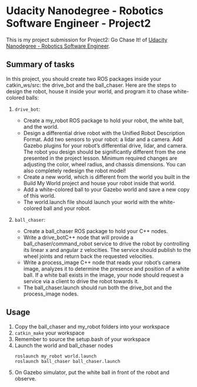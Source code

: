 # Udacity Nanodegree - Robotics Software Engineer - Project2

This is my project submission for Project2: Go Chase It! of [Udacity Nanodegree - Robotics Software Engineer](https://www.udacity.com/course/robotics-software-engineer--nd209?irclickid=U9u1PgV1xxyIROOV3m3wlTMuUkD0yqTMORvH3A0&irgwc=1&utm_source=affiliate&utm_medium=&aff=2298976&utm_term=&utm_campaign=__&utm_content=&adid=786224).

## Summary of tasks
In this project, you should create two ROS packages inside your catkin_ws/src: the drive_bot and the ball_chaser. Here are the steps to design the robot, house it inside your world, and program it to chase white-colored balls:

1. `drive_bot`:
    - Create a my_robot ROS package to hold your robot, the white ball, and the world.
    - Design a differential drive robot with the Unified Robot Description Format. Add two sensors to your robot: a lidar and a camera. Add Gazebo plugins for your robot’s differential drive, lidar, and camera. The robot you design should be significantly different from the one presented in the project lesson. Minimum required changes are adjusting the color, wheel radius, and chassis dimensions. You can also completely redesign the robot model!
    - Create a new world, which is different from the world you built in the Build My World project and house your robot inside that world.
    - Add a white-colored ball to your Gazebo world and save a new copy of this world.
    - The world.launch file should launch your world with the white-colored ball and your robot.

2. `ball_chaser`:
    - Create a ball_chaser ROS package to hold your C++ nodes.
    - Write a drive_botC++ node that will provide a ball_chaser/command_robot service to drive the robot by controlling its linear x and angular z velocities. The service should publish to the wheel joints and return back the requested velocities.
    - Write a process_image C++ node that reads your robot’s camera image, analyzes it to determine the presence and position of a white ball. If a white ball exists in the image, your node should request a service via a client to drive the robot towards it.
    - The ball_chaser.launch should run both the drive_bot and the process_image nodes.

## Usage
1. Copy the ball_chaser and my_robot folders into your workspace
2. `catkin_make` your workspace
3. Remember to source the setup.bash of your workspace
4. Launch the world and ball_chaser nodes
    ```
    roslaunch my_robot world.launch
    roslaunch ball_chaser ball_chaser.launch
    ```
5. On Gazebo simulator, put the white ball in front of the robot and observe.